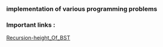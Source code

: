 ### implementation of various programming problems

### Important links :
   [Recursion-height_Of_BST](https://www.youtube.com/watch?time_continue=299&v=TQI_m32_AeU)
